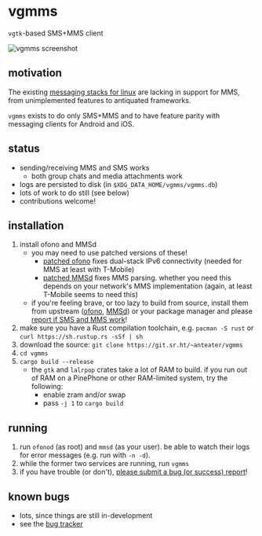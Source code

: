 # vgmms

`vgtk`-based SMS+MMS client

![vgmms screenshot](https://user-images.githubusercontent.com/65555601/83953195-c4fb0000-a82d-11ea-845b-0fba2ded883a.png)

## motivation

The existing [messaging stacks for linux](https://sr.ht/~anteater/mms-stack/) are lacking in support for MMS, from unimplemented features to antiquated frameworks.

`vgmms` exists to do only SMS+MMS and to have feature parity with messaging clients for Android and iOS.

## status

- sending/receiving MMS and SMS works
	- both group chats and media attachments work
- logs are persisted to disk (in `$XDG_DATA_HOME/vgmms/vgmms.db`)
- lots of work to do still (see below)
- contributions welcome!

## installation

1. install ofono and MMSd
	- you may need to use patched versions of these!
		- [patched ofono](https://git.sr.ht/~anteater/ofono) fixes dual-stack IPv6 connectivity (needed for MMS at least with T-Mobile)
		- [patched MMSd](https://git.sr.ht/~anteater/mmsd) fixes MMS parsing. whether you need this depends on your network's MMS implementation (again, at least T-Mobile seems to need this)
	- if you're feeling brave, or too lazy to build from source, install them from upstream ([ofono](https://git.kernel.org/pub/scm/network/ofono/ofono.git), [MMSd](https://git.kernel.org/pub/scm/network/ofono/mmsd.git/)) or your package manager and please [report if SMS and MMS work](https://todo.sr.ht/~anteater/mms-stack-bugs)!
2. make sure you have a Rust compilation toolchain, e.g. `pacman -S rust` or `curl https://sh.rustup.rs -sSf | sh`
3. download the source: `git clone https://git.sr.ht/~anteater/vgmms`
4. `cd vgmms`
5. `cargo build --release`
	- the `gtk` and `lalrpop` crates take a lot of RAM to build. if you run out of RAM on a PinePhone or other RAM-limited system, try the following:
		- enable zram and/or swap
		- pass `-j 1` to `cargo build`

## running

1. run `ofonod` (as root) and `mmsd` (as your user). be able to watch their logs for error messages (e.g. run with `-n -d`).
2. while the former two services are running, run `vgmms`
3. if you have trouble (or don't), [please submit a bug (or success) report](https://todo.sr.ht/~anteater/mms-stack-bugs)!

## known bugs

- lots, since things are still in-development
- see the [bug tracker](https://todo.sr.ht/~anteater/mms-stack-bugs)
